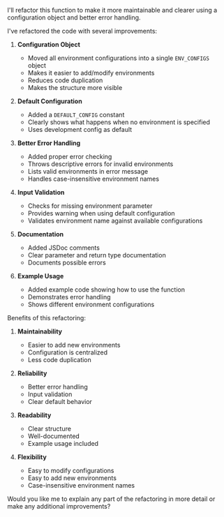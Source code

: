 I'll refactor this function to make it more maintainable and clearer using a configuration object and better error handling.



I've refactored the code with several improvements:

1. **Configuration Object**
   - Moved all environment configurations into a single `ENV_CONFIGS` object
   - Makes it easier to add/modify environments
   - Reduces code duplication
   - Makes the structure more visible

2. **Default Configuration**
   - Added a `DEFAULT_CONFIG` constant
   - Clearly shows what happens when no environment is specified
   - Uses development config as default

3. **Better Error Handling**
   - Added proper error checking
   - Throws descriptive errors for invalid environments
   - Lists valid environments in error message
   - Handles case-insensitive environment names

4. **Input Validation**
   - Checks for missing environment parameter
   - Provides warning when using default configuration
   - Validates environment name against available configurations

5. **Documentation**
   - Added JSDoc comments
   - Clear parameter and return type documentation
   - Documents possible errors

6. **Example Usage**
   - Added example code showing how to use the function
   - Demonstrates error handling
   - Shows different environment configurations

Benefits of this refactoring:
1. **Maintainability**
   - Easier to add new environments
   - Configuration is centralized
   - Less code duplication

2. **Reliability**
   - Better error handling
   - Input validation
   - Clear default behavior

3. **Readability**
   - Clear structure
   - Well-documented
   - Example usage included

4. **Flexibility**
   - Easy to modify configurations
   - Easy to add new environments
   - Case-insensitive environment names

Would you like me to explain any part of the refactoring in more detail or make any additional improvements?
